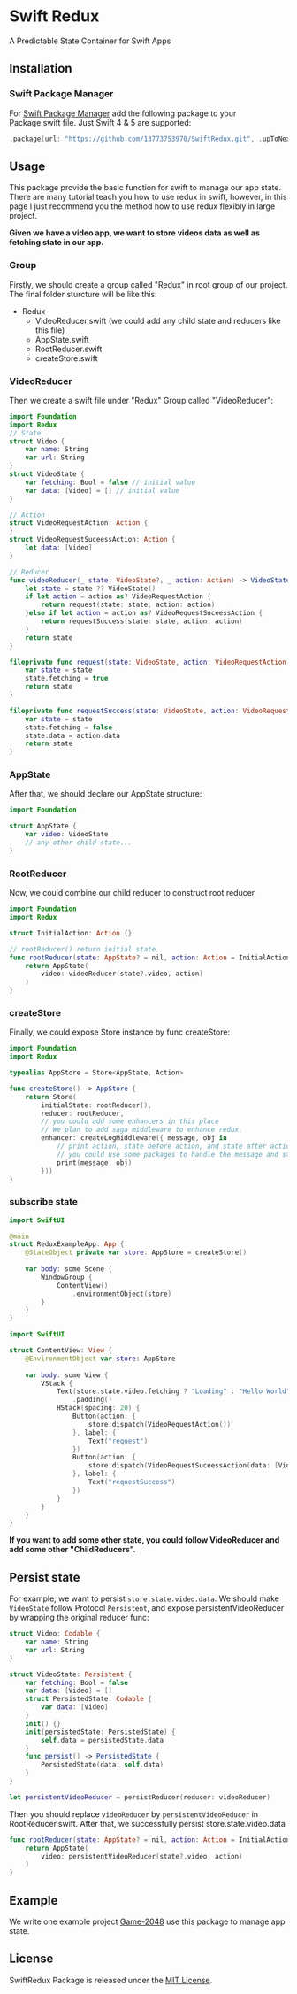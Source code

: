 # Swift Redux
A Predictable State Container for Swift Apps
## Installation
### Swift Package Manager
For [Swift Package Manager](https://www.swift.org/package-manager/) add the following package to your Package.swift file. Just Swift 4 & 5 are supported:
```swift
.package(url: "https://github.com/13773753970/SwiftRedux.git", .upToNextMajor(from: "1.1.0")),
```
## Usage
This package provide the basic function for swift to manage our app state. There are many tutorial teach you how to use redux in swift, however, in this page I just recommend you the method how to use redux flexibly in large project.

**Given we have a video app, we want to store videos data as well as fetching state in our app.**
### Group
Firstly, we should create a group called "Redux" in root group of our project.
The final folder sturcture will be like this:  
* Redux  
  * VideoReducer.swift (we could add any child state and reducers like this file)
  * AppState.swift
  * RootReducer.swift
  * createStore.swift
### VideoReducer
Then we create a swift file under "Redux" Group called "VideoReducer":
```swift
import Foundation
import Redux
// State
struct Video {
    var name: String
    var url: String
}
struct VideoState {
    var fetching: Bool = false // initial value
    var data: [Video] = [] // initial value
}

// Action
struct VideoRequestAction: Action {
}
struct VideoRequestSuceessAction: Action {
    let data: [Video]
}

// Reducer
func videoReducer(_ state: VideoState?, _ action: Action) -> VideoState {
    let state = state ?? VideoState()
    if let action = action as? VideoRequestAction {
        return request(state: state, action: action)
    }else if let action = action as? VideoRequestSuceessAction {
        return requestSuccess(state: state, action: action)
    }
    return state
}

fileprivate func request(state: VideoState, action: VideoRequestAction) -> VideoState {
    var state = state
    state.fetching = true
    return state
}

fileprivate func requestSuccess(state: VideoState, action: VideoRequestSuceessAction) -> VideoState {
    var state = state
    state.fetching = false
    state.data = action.data
    return state
}
```
### AppState
After that, we should declare our AppState structure:
```swift
import Foundation

struct AppState {
    var video: VideoState
    // any other child state...
}
```
### RootReducer
Now, we could combine our child reducer to construct root reducer
```swift
import Foundation
import Redux

struct InitialAction: Action {}

// rootReducer() return initial state
func rootReducer(state: AppState? = nil, action: Action = InitialAction()) -> AppState {
    return AppState(
        video: videoReducer(state?.video, action)
    )
}
```
### createStore
Finally, we could expose Store instance by func createStore:
```swift
import Foundation
import Redux

typealias AppStore = Store<AppState, Action>

func createStore() -> AppStore {
    return Store(
        initialState: rootReducer(),
        reducer: rootReducer,
        // you could add some enhancers in this place
        // We plan to add saga middleware to enhance redux.
        enhancer: createLogMiddleware({ message, obj in
            // print action, state before action, and state after action
            // you could use some packages to handle the message and state by yourself.
            print(message, obj)
        }))
}
```
### subscribe state
```swift
import SwiftUI

@main
struct ReduxExampleApp: App {
    @StateObject private var store: AppStore = createStore()
    
    var body: some Scene {
        WindowGroup {
            ContentView()
                .environmentObject(store)
        }
    }
}
```
```swift
import SwiftUI

struct ContentView: View {
    @EnvironmentObject var store: AppStore
    
    var body: some View {
        VStack {
            Text(store.state.video.fetching ? "Loading" : "Hello World")
                .padding()
            HStack(spacing: 20) {
                Button(action: {
                    store.dispatch(VideoRequestAction())
                }, label: {
                    Text("request")
                })
                Button(action: {
                    store.dispatch(VideoRequestSuceessAction(data: [Video(name: "abc", url: "http://www.baidu.com")]))
                }, label: {
                    Text("requestSuccess")
                })
            }
        }
    }
}
```
**If you want to add some other state, you could follow VideoReducer and add some other "ChildReducers".**

## Persist state
For example, we want to persist `store.state.video.data`. 
We should make `VideoState` follow Protocol `Persistent`, and expose persistentVideoReducer by wrapping the original reducer func:
```swift
struct Video: Codable {
    var name: String
    var url: String
}

struct VideoState: Persistent {
    var fetching: Bool = false
    var data: [Video] = []
    struct PersistedState: Codable {
        var data: [Video]
    }
    init() {}
    init(persistedState: PersistedState) {
        self.data = persistedState.data
    }
    func persist() -> PersistedState {
        PersistedState(data: self.data)
    }
}

let persistentVideoReducer = persistReducer(reducer: videoReducer)
```
Then you should replace `videoReducer` by `persistentVideoReducer` in RootReducer.swift. 
After that, we successfully persist store.state.video.data
```swift
func rootReducer(state: AppState? = nil, action: Action = InitialAction()) -> AppState {
    return AppState(
        video: persistentVideoReducer(state?.video, action)
    )
}
```
## Example
We write one example project [Game-2048](https://github.com/13773753970/Game-2048) use this package to manage app state.

## License
SwiftRedux Package is released under the [MIT License](https://github.com/13773753970/SwiftRedux/blob/main/LICENSE).
